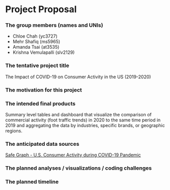 Project Proposal
================

### The group members (names and UNIs)

  - Chloe Chah (yc3727)
  - Mehr Shafiq (ms5965)
  - Amanda Tsai (at3535)
  - Krishna Vemulapalli (slv2129)

### The tentative project title

The Impact of COVID-19 on Consumer Activity in the US (2019-2020)

### The motivation for this project

### The intended final products

Summary level tables and dashboard that visualize the comparison of
commercial activity (foot traffic trends) in 2020 to the same time
period in 2019 and aggregating the data by industries, specific brands,
or geographic regions.

### The anticipated data sources

[Safe Graph - U.S. Consumer Activity during COVID-19
Pandemic](https://www.safegraph.com/)

### The planned analyses / visualizations / coding challenges

### The planned timeline
